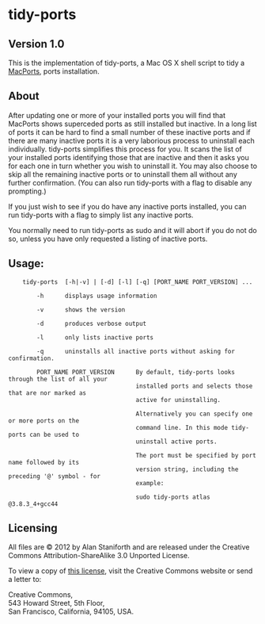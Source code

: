 tidy-ports
==========

Version 1.0
-----------

This is the implementation of tidy-ports, a Mac OS X shell script 
to tidy a [MacPorts](http://www.macports.org/ "MacPorts home"),
ports installation.

About
-----

After updating one or more of your installed ports you will find that MacPorts shows superceded 
ports as still installed but inactive. In a long list of ports it can be hard to find a small 
number of these inactive ports and if there are many inactive ports it is a very laborious process
to uninstall each individually. tidy-ports simplifies this process for you. It scans the list of 
your installed ports identifying those that are inactive and then it asks you for each one in turn
whether you wish to uninstall it. You may also choose to skip all the remaining inactive ports or
to uninstall them all without any further confirmation. (You can also run tidy-ports with a flag to 
disable any prompting.)

If you just wish to see if you do have any inactive ports installed, you can run tidy-ports with
a flag to simply list any inactive ports.

You normally need to run tidy-ports as sudo and it will abort if you do not do so, unless you have 
only requested a listing of inactive ports.

Usage:
------

		tidy-ports 	[-h|-v] | [-d] [-l] [-q] [PORT_NAME PORT_VERSION] ...

			-h		displays usage information

			-v		shows the version

			-d		produces verbose output

			-l		only lists inactive ports

			-q		uninstalls all inactive ports without asking for confirmation.

			PORT_NAME PORT_VERSION		By default, tidy-ports looks through the list of all your 
										installed ports and selects those that are nor marked as 
										active for uninstalling.
										
										Alternatively you can specify one or more ports on the 
										command line. In this mode tidy-ports can be used to 
										uninstall active ports.
										
										The port must be specified by port name followed by its
										version string, including the preceding '@' symbol - for
										example: 
										
										sudo tidy-ports atlas @3.8.3_4+gcc44

Licensing
---------
All files are © 2012 by Alan Staniforth and are released under
the Creative Commons Attribution-ShareAlike 3.0 Unported License.

To view a copy of 
	[this license](http://creativecommons.org/licenses/by-sa/3.0/ 
	"Creative Commons Attribution-ShareAlike 3.0 Unported License"),
visit the Creative Commons website or send a letter to:

Creative Commons,  
543 Howard Street, 5th Floor,  
San Francisco, California, 94105, USA.


